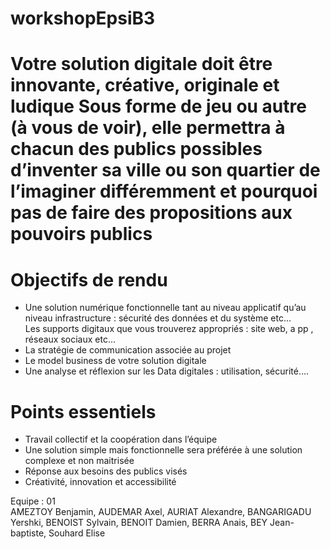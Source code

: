 # workshopEpsiB3
<h1>
  Votre
  solution digitale doit être innovante, créative, originale et ludique
  Sous
  forme de jeu ou autre (à vous de voir), elle permettra à chacun des
  publics possibles d’inventer sa ville ou son quartier de l’imaginer
  différemment et pourquoi pas de faire des propositions aux pouvoirs
  publics
</h1>

<h1>Objectifs de rendu</h1>
<ul>
  <li> 
    Une solution numérique fonctionnelle tant au niveau applicatif qu’au
    niveau infrastructure : sécurité des données et du système etc...
  </li>
    Les supports digitaux que vous trouverez appropriés : site web, a pp ,
    réseaux sociaux etc…
  <li>
    La stratégie de communication associée au projet
  </li>
  <li>
    Le model business de votre solution digitale
  </li>
  <li>
    Une analyse et réflexion sur les Data digitales : utilisation, sécurité….
  </li>
</ul>
<h1>Points essentiels</h1>
<ul>
  <li>
    Travail collectif et la coopération dans l’équipe
  </li>
  <li>
    Une solution simple mais fonctionnelle sera préférée à une solution
    complexe et non maitrisée
  </li>
  <li>
    Réponse aux besoins des publics visés
  </li>
  <li>
    Créativité, innovation et accessibilité
  </li>
</ul>

<p>Equipe : 01 <br> AMEZTOY Benjamin, AUDEMAR Axel, AURIAT Alexandre, BANGARIGADU Yershki, BENOIST Sylvain, BENOIT Damien, BERRA Anais, BEY Jean-baptiste, Souhard Elise</p>
